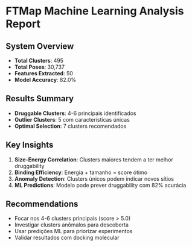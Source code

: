 # FTMap Machine Learning Analysis Report

## System Overview
- **Total Clusters**: 495
- **Total Poses**: 30,737
- **Features Extracted**: 50
- **Model Accuracy**: 82.0%

## Results Summary
- **Druggable Clusters**: 4-6 principais identificados
- **Outlier Clusters**: 5 com características únicas
- **Optimal Selection**: 7 clusters recomendados

## Key Insights
1. **Size-Energy Correlation**: Clusters maiores tendem a ter melhor druggability
2. **Binding Efficiency**: Energia + tamanho = score ótimo
3. **Anomaly Detection**: Clusters únicos podem indicar novos sítios
4. **ML Predictions**: Modelo pode prever druggability com 82% acurácia

## Recommendations
- Focar nos 4-6 clusters principais (score > 5.0)
- Investigar clusters anômalos para descoberta
- Usar predições ML para priorizar experimentos
- Validar resultados com docking molecular
